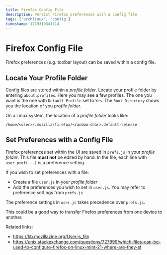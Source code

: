 ```yaml
---
title: Firefox Config File
description: Persist Firefox preferences with a config file
tags: ['archlinux', 'config']
timestamp: 1719319341314
---
```


# Firefox Config File

Firefox preferences (e.g. toolbar layout) can be saved within a config file.

## Locate Your Profile Folder

Config files are stored within a _profile folder_. Locate your profile folder by entering `about:profiles`. Here you may see a few profiles. The one you want is the one with `Default Profile` set to `Yes`. The `Root Directory` shows you the location of you _profile folder_.

On a Linux system, the location of a _profile folder_ looks like:

```
/home/<user>/.mozilla/firefox/<random-char>.default-release
```

## Set Preferences with a Config File

Firefox preferences set within the UI are saved in `prefs.js` in your _profile folder_. This file **must not** be edited by hand. In the file, each line with `user_pref(...)` is a preference setting.

If you wish to set preferences with a file:

- Create a file `user.js` in your _profile folder_
- Add the preferences you wish to set in `user.js`. You may refer to preference settings from `prefs.js`

The preference settings in `user.js` takes precedence over `prefs.js`.

This could be a good way to transfer Firefox preferences from one device to another.

Related links:

- <https://kb.mozillazine.org/User.js_file>
- <https://unix.stackexchange.com/questions/727999/which-files-can-be-used-to-configure-firefox-on-linux-mint-21-where-are-they-st>
